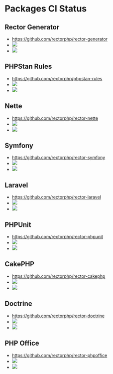 # Packages CI Status

## Rector Generator

* https://github.com/rectorphp/rector-generator
* ![](https://github.com/rectorphp/rector-generator/actions/workflows/tests.yaml/badge.svg)
* ![](https://github.com/rectorphp/rector-generator/actions/workflows/code_analysis.yaml/badge.svg)

## PHPStan Rules

* https://github.com/rectorphp/phpstan-rules
* ![](https://github.com/rectorphp/phpstan-rules/actions/workflows/tests.yaml/badge.svg)
* ![](https://github.com/rectorphp/phpstan-rules/actions/workflows/code_analysis.yaml/badge.svg)

## Nette

* https://github.com/rectorphp/rector-nette
* ![](https://github.com/rectorphp/rector-nette/actions/workflows/tests.yaml/badge.svg)
* ![](https://github.com/rectorphp/rector-nette/actions/workflows/code_analysis.yaml/badge.svg)

## Symfony

* https://github.com/rectorphp/rector-symfony
* ![](https://github.com/rectorphp/rector-symfony/actions/workflows/tests.yaml/badge.svg)
* ![](https://github.com/rectorphp/rector-symfony/actions/workflows/code_analysis.yaml/badge.svg)

## Laravel

* https://github.com/rectorphp/rector-laravel
* ![](https://github.com/rectorphp/rector-laravel/actions/workflows/tests.yaml/badge.svg)
* ![](https://github.com/rectorphp/rector-laravel/actions/workflows/code_analysis.yaml/badge.svg)

## PHPUnit

* https://github.com/rectorphp/rector-phpunit
* ![](https://github.com/rectorphp/rector-phpunit/actions/workflows/tests.yaml/badge.svg)
* ![](https://github.com/rectorphp/rector-phpunit/actions/workflows/code_analysis.yaml/badge.svg)

## CakePHP

* https://github.com/rectorphp/rector-cakephp
* ![](https://github.com/rectorphp/rector-cakephp/actions/workflows/tests.yaml/badge.svg)
* ![](https://github.com/rectorphp/rector-cakephp/actions/workflows/code_analysis.yaml/badge.svg)

## Doctrine

* https://github.com/rectorphp/rector-doctrine
* ![](https://github.com/rectorphp/rector-doctrine/actions/workflows/tests.yaml/badge.svg)
* ![](https://github.com/rectorphp/rector-doctrine/actions/workflows/code_analysis.yaml/badge.svg)

## PHP Office

* https://github.com/rectorphp/rector-phpoffice
* ![](https://github.com/rectorphp/rector-phpoffice/actions/workflows/tests.yaml/badge.svg)
* ![](https://github.com/rectorphp/rector-phpoffice/actions/workflows/code_analysis.yaml/badge.svg)
